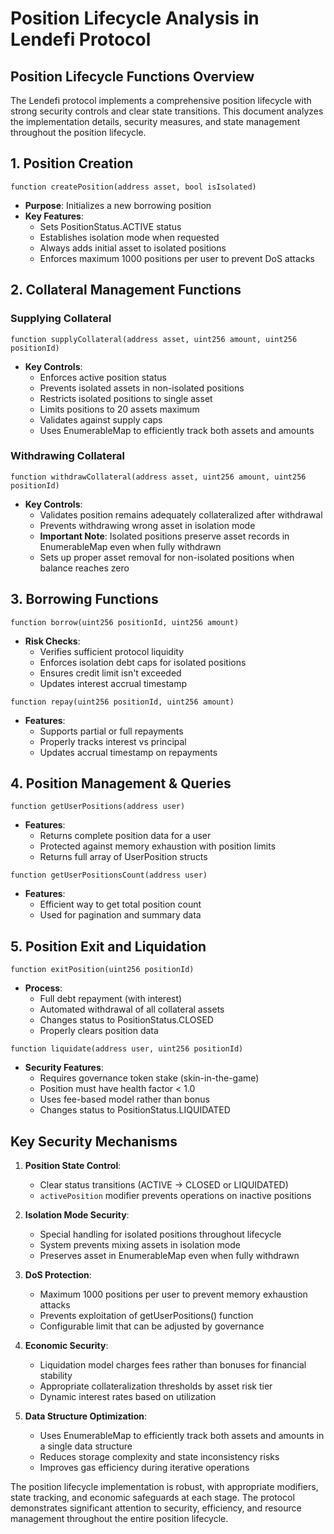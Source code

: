 # Position Lifecycle Analysis in Lendefi Protocol

## Position Lifecycle Functions Overview

The Lendefi protocol implements a comprehensive position lifecycle with strong security controls and clear state transitions. This document analyzes the implementation details, security measures, and state management throughout the position lifecycle.

## 1. Position Creation
```solidity
function createPosition(address asset, bool isIsolated)
```
- **Purpose**: Initializes a new borrowing position
- **Key Features**: 
  - Sets PositionStatus.ACTIVE status
  - Establishes isolation mode when requested
  - Always adds initial asset to isolated positions
  - Enforces maximum 1000 positions per user to prevent DoS attacks

## 2. Collateral Management Functions

### Supplying Collateral
```solidity
function supplyCollateral(address asset, uint256 amount, uint256 positionId)
```
- **Key Controls**:
  - Enforces active position status
  - Prevents isolated assets in non-isolated positions
  - Restricts isolated positions to single asset
  - Limits positions to 20 assets maximum
  - Validates against supply caps
  - Uses EnumerableMap to efficiently track both assets and amounts

### Withdrawing Collateral
```solidity
function withdrawCollateral(address asset, uint256 amount, uint256 positionId)
```
- **Key Controls**:
  - Validates position remains adequately collateralized after withdrawal
  - Prevents withdrawing wrong asset in isolation mode
  - **Important Note**: Isolated positions preserve asset records in EnumerableMap even when fully withdrawn
  - Sets up proper asset removal for non-isolated positions when balance reaches zero

## 3. Borrowing Functions

```solidity
function borrow(uint256 positionId, uint256 amount)
```
- **Risk Checks**:
  - Verifies sufficient protocol liquidity
  - Enforces isolation debt caps for isolated positions
  - Ensures credit limit isn't exceeded
  - Updates interest accrual timestamp

```solidity
function repay(uint256 positionId, uint256 amount)
```
- **Features**:
  - Supports partial or full repayments
  - Properly tracks interest vs principal
  - Updates accrual timestamp on repayments

## 4. Position Management & Queries

```solidity
function getUserPositions(address user)
```
- **Features**:
  - Returns complete position data for a user
  - Protected against memory exhaustion with position limits
  - Returns full array of UserPosition structs

```solidity
function getUserPositionsCount(address user)
```
- **Features**:
  - Efficient way to get total position count
  - Used for pagination and summary data

## 5. Position Exit and Liquidation

```solidity
function exitPosition(uint256 positionId)
```
- **Process**:
  - Full debt repayment (with interest)
  - Automated withdrawal of all collateral assets
  - Changes status to PositionStatus.CLOSED
  - Properly clears position data

```solidity
function liquidate(address user, uint256 positionId)
```
- **Security Features**:
  - Requires governance token stake (skin-in-the-game)
  - Position must have health factor < 1.0
  - Uses fee-based model rather than bonus
  - Changes status to PositionStatus.LIQUIDATED

## Key Security Mechanisms

1. **Position State Control**:
   - Clear status transitions (ACTIVE → CLOSED or LIQUIDATED)
   - `activePosition` modifier prevents operations on inactive positions

2. **Isolation Mode Security**:
   - Special handling for isolated positions throughout lifecycle
   - System prevents mixing assets in isolation mode
   - Preserves asset in EnumerableMap even when fully withdrawn

3. **DoS Protection**:
   - Maximum 1000 positions per user to prevent memory exhaustion attacks
   - Prevents exploitation of getUserPositions() function
   - Configurable limit that can be adjusted by governance

4. **Economic Security**:
   - Liquidation model charges fees rather than bonuses for financial stability
   - Appropriate collateralization thresholds by asset risk tier
   - Dynamic interest rates based on utilization

5. **Data Structure Optimization**:
   - Uses EnumerableMap to efficiently track both assets and amounts in a single data structure
   - Reduces storage complexity and state inconsistency risks
   - Improves gas efficiency during iterative operations

The position lifecycle implementation is robust, with appropriate modifiers, state tracking, and economic safeguards at each stage. The protocol demonstrates significant attention to security, efficiency, and resource management throughout the entire position lifecycle.